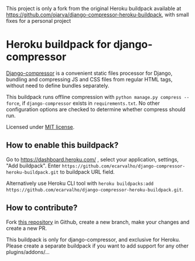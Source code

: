 This project is only a fork from the original Heroku buildpack available at https://github.com/ojarva/django-compressor-heroku-buildpack, with small fixes for a personal project

# Heroku buildpack for django-compressor

[Django-compressor](https://django-compressor.readthedocs.io/en/latest/) is a convenient static files processor for Django, bundling and compressing JS and CSS files from regular HTML tags, without need to define bundles separately.

This buildpack runs offline compression with `python manage.py compress --force`, if `django-compressor` exists in `requirements.txt`. No other configuration options are checked to determine whether compress should run.

Licensed under [MIT license](LICENSE.md).

## How to enable this buildpack?

Go to https://dashboard.heroku.com/ , select your application, settings, "Add buildpack". Enter `https://github.com/ecarvalho/django-compressor-heroku-buildpack.git` to buildpack URL field.

Alternatively use Heroku CLI tool with `heroku buildpacks:add https://github.com/ecarvalho/django-compressor-heroku-buildpack.git`.

## How to contribute?

Fork [this repository](https://github.com/ojarva/django-compressor-heroku-buildpack) in Github, create a new branch, make your changes and create a new PR.

This buildpack is only for django-compressor, and exclusive for Heroku. Please create a separate buildpack if you want to add support for any other plugins/addons/...
